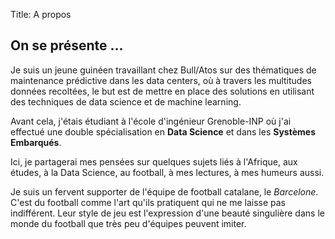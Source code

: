 Title: A propos

## On se présente ...

Je suis un jeune guinéen travaillant chez Bull/Atos sur des thématiques de maintenance prédictive dans les data centers, où à travers les multitudes données recoltées, le but est de mettre en place des solutions en utilisant des techniques de data science et de machine learning.

Avant cela, j'étais étudiant à l'école d'ingénieur Grenoble-INP où j'ai effectué une double spécialisation en **Data Science** et dans les **Systèmes Embarqués**.

Ici, je partagerai mes pensées sur quelques sujets liés à l'Afrique, aux études, à la Data Science, au football, à mes lectures, à mes humeurs aussi.

Je suis un fervent supporter de l'équipe de football catalane, le *Barcelone*. C'est du football comme l'art qu'ils pratiquent qui ne me laisse pas indifférent. Leur style de jeu est l'expression d'une beauté singulière dans le monde du football que très peu d'équipes peuvent imiter.
